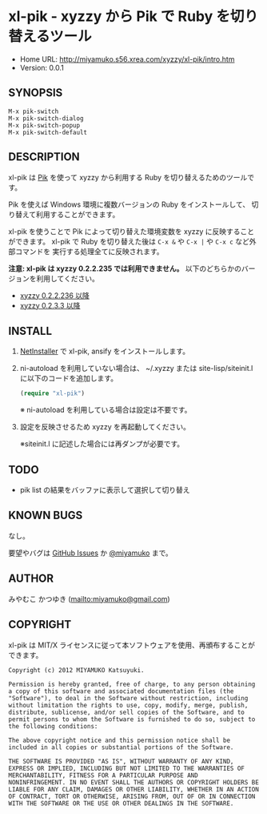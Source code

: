 # xl-pik - xyzzy から Pik で Ruby を切り替えるツール

* Home URL: <http://miyamuko.s56.xrea.com/xyzzy/xl-pik/intro.htm>
* Version: 0.0.1


## SYNOPSIS

```
M-x pik-switch
M-x pik-switch-dialog
M-x pik-switch-popup
M-x pik-switch-default
```


## DESCRIPTION

xl-pik は [Pik] を使って xyzzy から利用する Ruby を切り替えるためのツールです。

Pik を使えば Windows 環境に複数バージョンの Ruby をインストールして、
切り替えて利用することができます。

xl-pik を使うことで Pik によって切り替えた環境変数を xyzzy に反映することができます。
xl-pik で Ruby を切り替えた後は `C-x &` や `C-x |` や `C-x c` など外部コマンドを
実行する処理全てに反映されます。

**注意: xl-pik は xyzzy 0.2.2.235 では利用できません。**
以下のどちらかのバージョンを利用してください。

  * [xyzzy 0.2.2.236 以降]
  * [xyzzy 0.2.3.3 以降]


## INSTALL

1. [NetInstaller] で xl-pik, ansify をインストールします。

2. ni-autoload を利用していない場合は、
   ~/.xyzzy または site-lisp/siteinit.l に以下のコードを追加します。

    ```lisp
    (require "xl-pik")
    ```

    ※ ni-autoload を利用している場合は設定は不要です。

3. 設定を反映させるため xyzzy を再起動してください。

    ※siteinit.l に記述した場合には再ダンプが必要です。


## TODO

  * pik list の結果をバッファに表示して選択して切り替え


## KNOWN BUGS

なし。

要望やバグは [GitHub Issues] か [@miyamuko] まで。


## AUTHOR

みやむこ かつゆき (<mailto:miyamuko@gmail.com>)


## COPYRIGHT

xl-pik は MIT/X ライセンスに従って本ソフトウェアを使用、再頒布することができます。

    Copyright (c) 2012 MIYAMUKO Katsuyuki.

    Permission is hereby granted, free of charge, to any person obtaining
    a copy of this software and associated documentation files (the
    "Software"), to deal in the Software without restriction, including
    without limitation the rights to use, copy, modify, merge, publish,
    distribute, sublicense, and/or sell copies of the Software, and to
    permit persons to whom the Software is furnished to do so, subject to
    the following conditions:

    The above copyright notice and this permission notice shall be
    included in all copies or substantial portions of the Software.

    THE SOFTWARE IS PROVIDED "AS IS", WITHOUT WARRANTY OF ANY KIND,
    EXPRESS OR IMPLIED, INCLUDING BUT NOT LIMITED TO THE WARRANTIES OF
    MERCHANTABILITY, FITNESS FOR A PARTICULAR PURPOSE AND
    NONINFRINGEMENT. IN NO EVENT SHALL THE AUTHORS OR COPYRIGHT HOLDERS BE
    LIABLE FOR ANY CLAIM, DAMAGES OR OTHER LIABILITY, WHETHER IN AN ACTION
    OF CONTRACT, TORT OR OTHERWISE, ARISING FROM, OUT OF OR IN CONNECTION
    WITH THE SOFTWARE OR THE USE OR OTHER DEALINGS IN THE SOFTWARE.


  [xyzzy 0.2.2.236 以降]: http://xyzzy-022.github.com
  [xyzzy 0.2.3.3 以降]: https://bitbucket.org/mumurik/xyzzy/wiki/Home
  [Pik]: https://github.com/vertiginous/pik
  [NetInstaller]: http://www7a.biglobe.ne.jp/~hat/xyzzy/ni.html
  [GitHub Issues]: http://github.com/miyamuko/xl-pik/issues
  [@miyamuko]: http://twitter.com/home?status=%40miyamuko%20%23xyzzy%20xl-pik%3a%20
